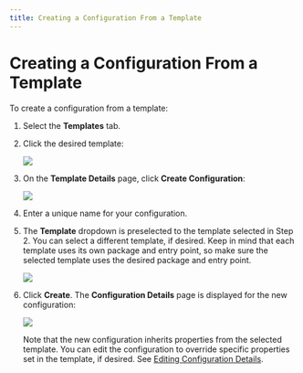 ```yaml
---
title: Creating a Configuration From a Template
---
```


# Creating a Configuration From a Template

To create a configuration from a template:

1. Select the **Templates** tab.
2. Click the desired template:

   ![](/img/Template-Select.png) 
3. On the **Template Details** page, click **Create Configuration**: 

   ![](/img/ConfigFromTemplate1.png) 
4. Enter a unique name for your configuration.

5. The **Template** dropdown is preselected to the template selected in Step 2. You can select a different template, if desired. Keep in mind that each template uses its own package and entry point, so make sure the selected template uses the desired package and entry point.

   ![](/img/ConfigFromTemplate2.png)

6. Click **Create**. The **Configuration Details** page is displayed for the new configuration:
 
   ![](/img/ConfigFromTemplate3.png) 

    Note that the new configuration inherits properties from the selected template. You can edit the configuration to override specific properties set in the template, if desired. See [Editing Configuration Details](../configurations/editing-configuration-details).

